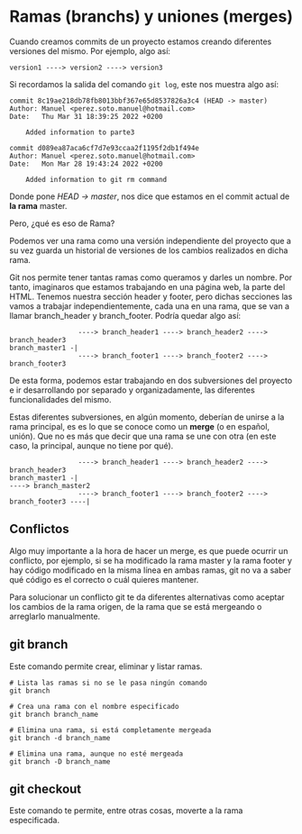# Ramas (branchs) y uniones (merges)
Cuando creamos commits de un proyecto estamos creando diferentes versiones del mismo. Por ejemplo, algo así:

```
version1 ----> version2 ----> version3
```
Si recordamos la salida del comando `git log`, este nos muestra algo así:
```
commit 8c19ae218db78fb8013bbf367e65d8537826a3c4 (HEAD -> master)
Author: Manuel <perez.soto.manuel@hotmail.com>
Date:   Thu Mar 31 18:39:25 2022 +0200

    Added information to parte3

commit d089ea87aca6cf7d7e93ccaa2f1195f2db1f494e
Author: Manuel <perez.soto.manuel@hotmail.com>
Date:   Mon Mar 28 19:43:24 2022 +0200

    Added information to git rm command
```
Donde pone *HEAD -> master*, nos dice que estamos en el commit actual de **la rama** master.

Pero, ¿qué es eso de Rama?

Podemos ver una rama como una versión independiente del proyecto que a su vez guarda un historial de versiones de los cambios realizados en dicha rama.

Git nos permite tener tantas ramas como queramos y darles un nombre. Por tanto, imaginaros que estamos trabajando en una página web, la parte del HTML. Tenemos nuestra sección header y footer, pero dichas secciones las vamos a trabajar independientemente, cada una en una rama, que se van a llamar branch_header y branch_footer. Podría quedar algo así:

```
                 ----> branch_header1 ----> branch_header2 ----> branch_header3
branch_master1 -|
                 ----> branch_footer1 ----> branch_footer2 ----> branch_footer3
```
De esta forma, podemos estar trabajando en dos subversiones del proyecto e ir desarrollando por separado y organizadamente, las diferentes funcionalidades del mismo.

Estas diferentes subversiones, en algún momento, deberían de unirse a la rama principal, es es lo que se conoce como un **merge** (o en español, unión). Que no es más que decir que una rama se une con otra (en este caso, la principal, aunque no tiene por qué).
```
                 ----> branch_header1 ----> branch_header2 ----> branch_header3
branch_master1 -|                                                                    ----> branch_master2
                 ----> branch_footer1 ----> branch_footer2 ----> branch_footer3 ----|
```
## Conflictos
Algo muy importante a la hora de hacer un merge, es que puede ocurrir un conflicto, por ejemplo, si se ha modificado la rama master y la rama footer y hay código modificado en la misma línea en ambas ramas, git no va a saber qué código es el correcto o cuál quieres mantener.

Para solucionar un conflicto git te da diferentes alternativas como aceptar los cambios de la rama origen, de la rama que se está mergeando o arreglarlo manualmente.

## git branch
Este comando permite crear, eliminar y listar ramas.

```shell
# Lista las ramas si no se le pasa ningún comando
git branch

# Crea una rama con el nombre especificado
git branch branch_name

# Elimina una rama, si está completamente mergeada
git branch -d branch_name

# Elimina una rama, aunque no esté mergeada
git branch -D branch_name
```

## git checkout
Este comando te permite, entre otras cosas, moverte a la rama especificada.

